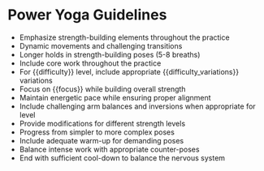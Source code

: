 # Power Yoga Guidelines

- Emphasize strength-building elements throughout the practice
- Dynamic movements and challenging transitions
- Longer holds in strength-building poses (5-8 breaths)
- Include core work throughout the practice
- For {{difficulty}} level, include appropriate {{difficulty_variations}} variations
- Focus on {{focus}} while building overall strength
- Maintain energetic pace while ensuring proper alignment
- Include challenging arm balances and inversions when appropriate for level
- Provide modifications for different strength levels
- Progress from simpler to more complex poses
- Include adequate warm-up for demanding poses
- Balance intense work with appropriate counter-poses
- End with sufficient cool-down to balance the nervous system 
